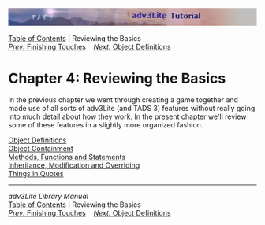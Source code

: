 ---
---
<div class="topbar">

<img src="topbar.jpg" data-border="0" />

</div>

<div class="nav">

<a href="toc.html" class="nav">Table of Contents</a> \| Reviewing the
Basics  
<span class="navnp"><a href="finishing.html" class="nav"><em>Prev:</em> Finishing Touches</a>
   <a href="object.html" class="nav"><em>Next:</em> Object Definitions</a>
    </span>

</div>

<div class="main">

# Chapter 4: Reviewing the Basics

In the previous chapter we went through creating a game together and
made use of all sorts of adv3Lite (and TADS 3) features without really
going into much detail about how they work. In the present chapter we'll
review some of these features in a slightly more organized fashion.

<div class="sectoc">

[Object Definitions](object.html)  
[Object Containment](containment.html)  
[Methods, Functions and Statements](methods.html)  
[Inheritance, Modification and Overriding](inherit.html)  
[Things in Quotes](quotes.html)  

</div>

</div>

------------------------------------------------------------------------

<div class="navb">

*adv3Lite Library Manual*  
<a href="toc.html" class="nav">Table of Contents</a> \| Reviewing the
Basics  
<span class="navnp"><a href="finishing.html" class="nav"><em>Prev:</em> Finishing Touches</a>
   <a href="object.html" class="nav"><em>Next:</em> Object Definitions</a>
    </span>

</div>
